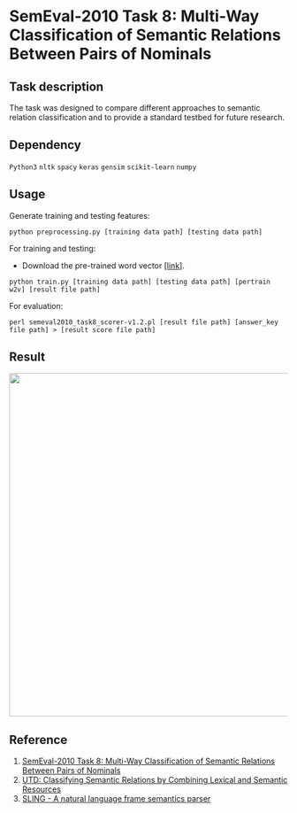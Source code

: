 # SemEval-2010 Task 8: Multi-Way Classification of Semantic Relations Between Pairs of Nominals

## Task description
The task was designed to compare different approaches to semantic relation classification and to provide a standard testbed for future research.
## Dependency
`Python3` `nltk` `spacy` `keras` `gensim` `scikit-learn` `numpy` 
## Usage
Generate training and testing features:
```
python preprocessing.py [training data path] [testing data path]
```
For training and testing:<br>
* Download the pre-trained word vector [[link]](https://goo.gl/uvoCoK).
```
python train.py [training data path] [testing data path] [pertrain w2v] [result file path]
```
For evaluation:
```
perl semeval2010_task8_scorer-v1.2.pl [result file path] [answer_key file path] > [result score file path]
```
## Result  
<img src="https://github.com/thtang/NLP/blob/master/project2/pic/result_f1%20score.PNG" width=620>

## Reference
1. [SemEval-2010 Task 8: Multi-Way Classification of Semantic Relations Between Pairs of Nominals](http://www.aclweb.org/anthology/S10-1006)
2. [UTD: Classifying Semantic Relations by Combining Lexical and Semantic Resources](http://www.aclweb.org/anthology/S10-1057)
3. [SLING - A natural language frame semantics parser](https://github.com/google/sling)
